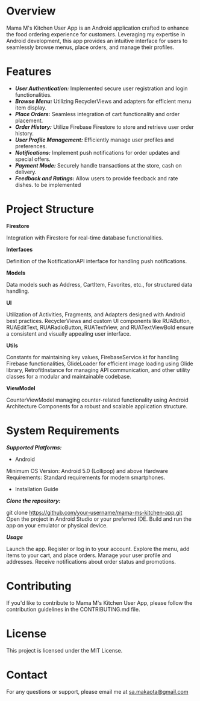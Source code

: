 # Overview

Mama M's Kitchen User App is an Android application crafted to enhance the food ordering experience for customers. 
Leveraging my expertise in Android development, 
this app provides an intuitive interface for users to seamlessly browse menus, 
place orders, and manage their profiles.

# Features

- **_User Authentication:_** Implemented secure user registration and login functionalities.
- **_Browse Menu:_** Utilizing RecyclerViews and adapters for efficient menu item display.
- **_Place Orders:_** Seamless integration of cart functionality and order placement.
- **_Order History:_** Utilize Firebase Firestore to store and retrieve user order history.
- **_User Profile Management:_** Efficiently manage user profiles and preferences.
- **_Notifications:_** Implement push notifications for order updates and special offers.
- **_Payment Mode:_** Securely handle transactions at the store, cash on delivery.
- **_Feedback and Ratings:_** Allow users to provide feedback and rate dishes. to be implemented 

# Project Structure

**Firestore**

Integration with Firestore for real-time database functionalities.

**Interfaces**

Definition of the NotificationAPI interface for handling push notifications.

**Models**

Data models such as Address, CartItem, Favorites, etc., for structured data handling.

**UI**

Utilization of Activities, Fragments, and Adapters designed with Android best practices. RecyclerViews and custom UI components like RUAButton, RUAEditText, RUARadioButton, RUATextView, and RUATextViewBold ensure a consistent and visually appealing user interface.

**Utils**

Constants for maintaining key values, FirebaseService.kt for handling Firebase functionalities, GlideLoader for efficient image loading using Glide library, RetrofitInstance for managing API communication, and other utility classes for a modular and maintainable codebase.

**ViewModel**

CounterViewModel managing counter-related functionality using Android Architecture Components for a robust and scalable application structure.

# System Requirements

**_Supported Platforms:_**

- Android

Minimum OS Version: Android 5.0 (Lollipop) and above
Hardware Requirements: Standard requirements for modern smartphones.

- Installation Guide
  
**_Clone the repository:_**

git clone https://github.com/your-username/mama-ms-kitchen-app.git
Open the project in Android Studio or your preferred IDE.
Build and run the app on your emulator or physical device.

**_Usage_**

Launch the app.
Register or log in to your account.
Explore the menu, add items to your cart, and place orders.
Manage your user profile and addresses.
Receive notifications about order status and promotions.

# Contributing

If you'd like to contribute to Mama M's Kitchen User App, please follow the contribution guidelines in the CONTRIBUTING.md file.

# License

This project is licensed under the MIT License.

# Contact
For any questions or support, please email me at sa.makaota@gmail.com 
